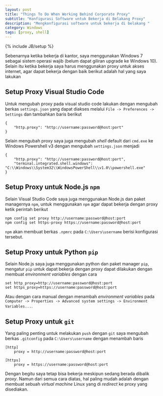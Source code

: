 ```yaml
---
layout: post
title: "Things To Do When Working Behind Corporate Proxy"
subtitle: "Konfigurasi Software untuk Bekerja di Belakang Proxy"
description: "Mengkonfigurasi software untuk bekerja di belakang "
category: Windows
tags: [proxy, shell]
---
```

{% include JB/setup %}

Sebenarnya ketika bekerja di kantor, saya menggunakan Windows 7 sebagai sistem operasi wajib (belum dapat giliran upgrade ke Windows 10). Selain itu ketika bekerja saya harus menggunakan proxy untuk akses internet, agar dapat bekerja dengan baik berikut adalah hal yang saya lakukan

## Setup Proxy Visual Studio Code
Untuk mengubah proxy pada visual studio code lakukan dengan mengubah berkas `settings.json` yang dapat diakses melalui `File -> Preferences -> Settings` dan tambahkan baris berikut

    {
        "http.proxy": "http://username:password@host:port"
    }

Selain mengubah proxy saya juga mengubah _shell_ default dari `cmd.exe` ke Windows Powershell v3 dengan mengubah `settings.json` menjadi

    {
        "http.proxy": "http://username:password@host:port",
        "terminal.integrated.shell.windows": "C:\\Windows\\System32\\WindowsPowerShell\\v1.0\\powershell.exe"
    }

## Setup Proxy untuk Node.js `npm`
Selain Visual Studio Code saya juga menggunakan Node.js dan paket managernya `npm`, untuk menggunakan `npm` agar dapat bekerja dengan proxy ketik perintah berikut

    npm config set proxy http://username:password@host:port
    npm config set https-proxy https://username:password@host:port

`npm` akan membuat berkas `.npmrc` pada `C:\Users\username` berisi konfigurasi tersebut.

## Setup Proxy untuk Python `pip`
Selain Node.js saya juga menggunakan python dan paket manager `pip`, mengatur `pip` untuk dapat bekerja dengan proxy dapat dilakukan dengan membuat _environment variables_ dengan cara

    set http_proxy=http://username:password@host:port
    set https_proxy=https://username:password@host:port

Atau dengan cara manual dengan menambah _environment variables_ pada `Computer -> Properties -> Advanced system settings -> Environment Variables...`.

## Setup Proxy untuk `git`
Yang paling penting untuk melakukan `push` dengan `git` saya mengubah berkas `.gitconfig` pada `C:\Users\username` dengan menambah baris

    [http]
        proxy = http://username:password@host:port

    [https]
        proxy = https://username:password@host:port

Dengan begitu saya tetap bisa bekerja meskipun sedang berada dibalik _proxy_. Namun dari semua cara diatas, hal paling mudah adalah dengan membuat sebuah _virtual machine_ Linux yang di _redirect_ ke proxy yang disediakan.